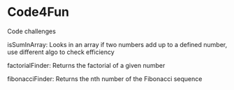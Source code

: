 # Code4Fun
Code challenges

isSumInArray:
Looks in an array if two numbers add up to a defined number, use different algo to check efficiency

factorialFinder:
Returns the factorial of a given number

fibonacciFinder:
Returns the nth number of the Fibonacci sequence

